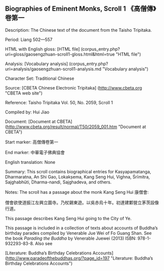##  Biographies of Eminent Monks, Scroll 1 《高僧傳》卷第一

Description: The Chinese text of the document from the Taisho Tripitaka.

Period: Liang 502—557

HTML with English gloss: [HTML file] (corpus_entry.php?uri=gloss/gaosengzhuan-scroll1-gloss.html&html=true "HTML file")

Analysis: [Vocabulary analysis] (corpus_entry.php?uri=analysis/gaosengzhuan-scroll1-analysis.md "Vocabulary analysis")

Character Set: Traditional Chinese

Source: [CBETA Chinese Electronic Tripitaka] (http://www.cbeta.org "CBETA web site")

Reference: Taisho Tripitaka Vol. 50, No. 2059, Scroll 1

Compiled by: Hui Jiao

Document: [Document at CBETA] (http://www.cbeta.org/result/normal/T50/2059_001.htm "Document at CBETA")

Start marker: 高僧傳卷第一

End marker: 中華電子佛典協會

English	translation: None

Summary: This scroll contains biographical entries for Kasyapamatanga, Dharmaratna, An Shi Gao, Lokakṣema, Kang Seng Hui, Vighna, Śrīmitra, Sajghabhūti, Dharma-nandi, Sajghadeva, and others.

Notes: The scroll has a passage about the monk Kang Seng Hui 康僧會:

僧會欲使道振江左興立圖寺。乃杖錫東遊。以吳赤烏十年。初達建鄴營立茅茨設像行道。

This passage describes Kang Seng Hui going to the City of Ye.

This passage is included in a collection of texts about accounts of Buddha’s birthday parades compiled by Venerable Jue Wei of Fo Guang Shan. See the book <em>Parading the Buddha</em> by  Venerable Juewei (2013) ISBN: 978-1-932293-83-8. Also see

[Literature: Buddha’s Birthday Celebrations Accounts] (http://www.paradeofthebuddhas.org/?page_id=197 "Literature: Buddha’s Birthday Celebrations Accounts")


